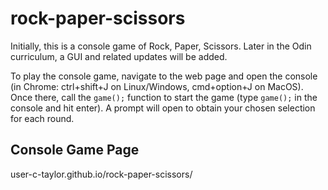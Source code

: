 # rock-paper-scissors
Initially, this is a console game of Rock, Paper, Scissors. Later in the Odin curriculum, a GUI and related updates will be added.

To play the console game, navigate to the web page and open the console (in Chrome: ctrl+shift+J on Linux/Windows, cmd+option+J on MacOS). Once there, call the <code>game();</code> function to start the game (type <code>game();</code> in the console and hit enter). A prompt will open to obtain your chosen selection for each round.

## Console Game Page
user-c-taylor.github.io/rock-paper-scissors/